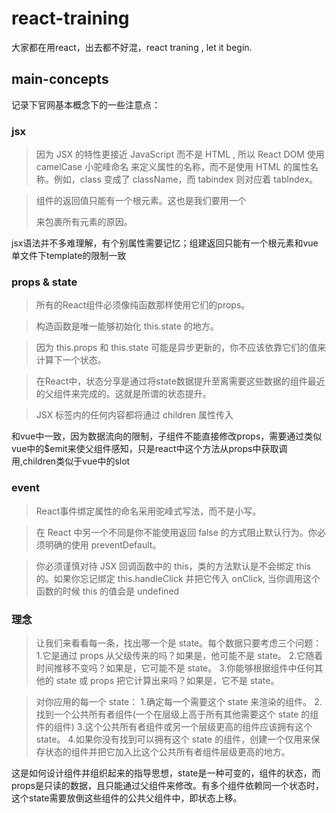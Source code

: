 # react-training

大家都在用react，出去都不好混，react traning , let it begin.

## main-concepts

记录下官网基本概念下的一些注意点：

### jsx

> 因为 JSX 的特性更接近 JavaScript 而不是 HTML , 所以 React DOM 使用 camelCase 小驼峰命名 来定义属性的名称，而不是使用 HTML 的属性名称。例如，class 变成了 className，而 tabindex 则对应着 tabIndex。

> 组件的返回值只能有一个根元素。这也是我们要用一个<div>来包裹所有<Welcome />元素的原因。

jsx语法并不多难理解，有个别属性需要记忆；组建返回只能有一个根元素和vue单文件下template的限制一致

### props & state

> 所有的React组件必须像纯函数那样使用它们的props。

> 构造函数是唯一能够初始化 this.state 的地方。

> 因为 this.props 和 this.state 可能是异步更新的，你不应该依靠它们的值来计算下一个状态。

> 在React中，状态分享是通过将state数据提升至离需要这些数据的组件最近的父组件来完成的。这就是所谓的状态提升。

> JSX 标签内的任何内容都将通过 children 属性传入

 和vue中一致，因为数据流向的限制，子组件不能直接修改props，需要通过类似vue中的$emit来使父组件感知，只是react中这个方法从props中获取调用,children类似于vue中的slot

### event

> React事件绑定属性的命名采用驼峰式写法，而不是小写。

> 在 React 中另一个不同是你不能使用返回 false 的方式阻止默认行为。你必须明确的使用 preventDefault。

> 你必须谨慎对待 JSX 回调函数中的 this，类的方法默认是不会绑定 this 的。如果你忘记绑定 this.handleClick 并把它传入 onClick, 当你调用这个函数的时候 this 的值会是 undefined

### 理念

> 让我们来看看每一条，找出哪一个是 state。每个数据只要考虑三个问题：
> 1.它是通过 props 从父级传来的吗？如果是，他可能不是 state。
> 2.它随着时间推移不变吗？如果是，它可能不是 state。
> 3.你能够根据组件中任何其他的 state 或 props 把它计算出来吗？如果是，它不是 state。

>对你应用的每一个 state：
>1.确定每一个需要这个 state 来渲染的组件。
>2.找到一个公共所有者组件(一个在层级上高于所有其他需要这个 state 的组件的组件)
>3.这个公共所有者组件或另一个层级更高的组件应该拥有这个 state。
>4.如果你没有找到可以拥有这个 state 的组件，创建一个仅用来保存状态的组件并把它加入比这个公共所有者组件层级更高的地方。

这是如何设计组件并组织起来的指导思想，state是一种可变的，组件的状态，而props是只读的数据，且只能通过父组件来修改。有多个组件依赖同一个状态时，这个state需要放倒这些组件的公共父组件中，即状态上移。